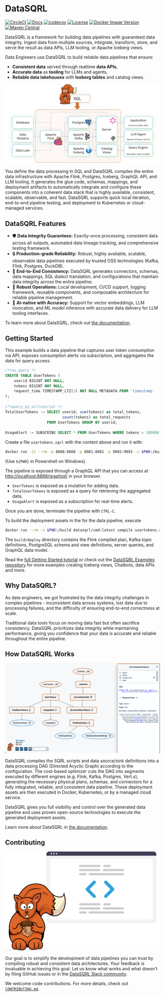 # DataSQRL

[![CircleCI](https://dl.circleci.com/status-badge/img/gh/DataSQRL/sqrl/tree/main.svg?style=svg)](https://dl.circleci.com/status-badge/redirect/gh/DataSQRL/sqrl/tree/main)
[![Docs](https://img.shields.io/badge/docs-available-brightgreen.svg)](https://datasqrl.github.io/sqrl)
[![codecov](https://codecov.io/gh/datasqrl/sqrl/branch/main/graph/badge.svg)](https://codecov.io/gh/datasqrl/sqrl)
[![License](https://img.shields.io/github/license/datasqrl/sqrl.svg)](LICENSE)
[![Docker Image Version](https://img.shields.io/docker/v/datasqrl/cmd?sort=semver)](https://hub.docker.com/r/datasqrl/cmd/tags)
[![Maven Central](https://img.shields.io/maven-central/v/com.datasqrl/sqrl-root)](https://repo1.maven.org/maven2/com/datasqrl/sqrl-root/)

DataSQRL is a framework for building data pipelines with guaranteed data integrity. Ingest data from multiple sources, integrate, transform, store, and serve the result as data APIs, LLM tooling, or Apache Iceberg views.

Data Engineers use DataSQRL to build reliable data pipelines that ensure:
* **Consistent data** served through realtime **data APIs**,
* **Accurate data** as **tooling** for LLMs and agents,
* **Reliable data lakehouses** with **Iceberg tables** and catalog views.

![DataSQRL Pipeline Architecture](/documentation/static/img/diagrams/streaming_architecture.png)

You define the data processing in SQL and DataSQRL compiles the entire data infrastructure with Apache Flink, Postgres, Iceberg, GraphQL API, and LLM tooling. It generates the glue code, schemas, mappings, and deployment artifacts to automatically integrate and configure these components into a coherent data stack that is highly available, consistent, scalable, observable, and fast. DataSQRL supports quick local iteration, end-to-end pipeline testing, and deployment to Kubernetes or cloud-managed services.

## DataSQRL Features

* 🛡️ **Data Integrity Guarantees:** Exactly-once processing, consistent data across all outputs, automated data lineage tracking, and comprehensive testing framework.
* 🔒 **Production-grade Reliability:** Robust, highly available, scalable, observable data pipelines executed by trusted OSS technologies (Kafka, Flink, Postgres, DuckDB).
* 🔗 **End-to-End Consistency:** DataSQRL generates connectors, schemas, data mappings, SQL dialect translation, and configurations that maintain data integrity across the entire pipeline.
* 🚀 **Robust Operations:** Local development, CI/CD support, logging framework, reusable components, and composable architecture for reliable pipeline management.
* 🤖 **AI-native with Accuracy:**  Support for vector embeddings, LLM invocation, and ML model inference with accurate data delivery for LLM tooling interfaces.

To learn more about DataSQRL, check out [the documentation](https://docs.datasqrl.com/).

## Getting Started

This example builds a data pipeline that captures user token consumption via API, exposes consumption alerts via subscription, and aggregates the data for query access.

<!-- Add video tutorial -->

```sql title=usertokens.sqrl
/*+no_query */
CREATE TABLE UserTokens (
    userid BIGINT NOT NULL,
    tokens BIGINT NOT NULL,
    request_time TIMESTAMP_LTZ(3) NOT NULL METADATA FROM 'timestamp'
);

/*+query_by_all(userid) */
TotalUserTokens := SELECT userid, sum(tokens) as total_tokens,
                          count(tokens) as total_requests
                   FROM UserTokens GROUP BY userid;

UsageAlert := SUBSCRIBE SELECT * FROM UserTokens WHERE tokens > 100000;
```

Create a file `usertokens.sqrl` with the content above and run it with:

```bash
docker run -it --rm -p 8888:8888 -p 8081:8081 -p 9092:9092 -v $PWD:/build datasqrl/cmd:latest run usertokens.sqrl
``` 
(Use `${PWD}` in Powershell on Windows).

The pipeline is exposed through a GraphQL API that you can access at  [http://localhost:8888/graphiql/](http://localhost:8888/graphiql/) in your browser.

* `UserTokens` is exposed as a mutation for adding data.
* `TotalUserTokens` is exposed as a query for retrieving the aggregated data.
* `UsageAlert` is exposed as a subscription for real-time alerts.

Once you are done, terminate the pipeline with `CTRL-C`.

To build the deployment assets in the for the data pipeline, execute
```bash
docker run --rm -v $PWD:/build datasqrl/cmd:latest compile usertokens.sqrl
``` 
The `build/deploy` directory contains the Flink compiled plan, Kafka topic definitions, PostgreSQL schema and view definitions, server queries, and GraphQL data model.

Read the [full Getting Started tutorial](https://docs.datasqrl.com//docs/getting-started) or check out the [DataSQRL Examples repository](https://github.com/DataSQRL/datasqrl-examples/) for more examples creating Iceberg views, Chatbots, data APIs and more.

## Why DataSQRL?

As data engineers, we got frustrated by the data integrity challenges in complex pipelines - inconsistent data across systems, lost data due to processing failures, and the difficulty of ensuring end-to-end correctness at scale.

Traditional data tools focus on moving data fast but often sacrifice consistency. DataSQRL prioritizes data integrity while maintaining performance, giving you confidence that your data is accurate and reliable throughout the entire pipeline.

## How DataSQRL Works

![Example Data Processing DAG](documentation/static/img/screenshots/dag_example.png)

DataSQRL compiles the SQRL scripts and data source/sink definitions into a data processing DAG (Directed Acyclic Graph) according to the configuration. The cost-based optimizer cuts the DAG into segments executed by different engines (e.g. Flink, Kafka, Postgres, Vert.x), generating the necessary physical plans, schemas, and connectors for a fully integrated, reliable, and consistent data pipeline. These deployment assets are then executed in Docker, Kubernetes, or by a managed cloud service.

DataSQRL gives you full visibility and control over the generated data pipeline and uses proven open-source technologies to execute the generated deployment assets. 

<!--
[DataSQRL Cloud](https://www.datasqrl.com) is a managed service that runs DataSQRL pipelines with no operational overhead and integrates directly with GitHub for simple deployments.
-->

Learn more about DataSQRL in [the documentation](https://docs.datasqrl.com/).


## Contributing

![Contribute to DataSQRL](documentation/static/img/undraw/code.svg)

Our goal is to simplify the development of data pipelines you can trust by compiling robust and consistent data architectures. Your feedback is invaluable in achieving this goal. Let us know what works and what doesn't by filing GitHub issues or in the [DataSQRL Slack community]((https://join.slack.com/t/datasqrlcommunity/shared_invite/zt-2l3rl1g6o-im6YXYCqU7t55CNaHqz_Kg)).

We welcome code contributions. For more details, check out [`CONTRIBUTING.md`](CONTRIBUTING.md).

